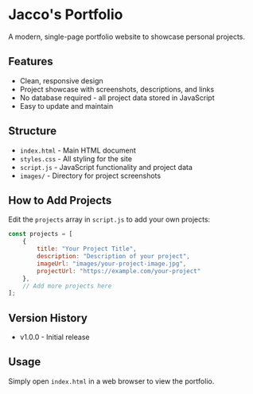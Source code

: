# Jacco's Portfolio

A modern, single-page portfolio website to showcase personal projects.

## Features

- Clean, responsive design
- Project showcase with screenshots, descriptions, and links
- No database required - all project data stored in JavaScript
- Easy to update and maintain

## Structure

- `index.html` - Main HTML document
- `styles.css` - All styling for the site
- `script.js` - JavaScript functionality and project data
- `images/` - Directory for project screenshots

## How to Add Projects

Edit the `projects` array in `script.js` to add your own projects:

```javascript
const projects = [
    {
        title: "Your Project Title",
        description: "Description of your project",
        imageUrl: "images/your-project-image.jpg",
        projectUrl: "https://example.com/your-project"
    },
    // Add more projects here
];
```

## Version History

- v1.0.0 - Initial release

## Usage

Simply open `index.html` in a web browser to view the portfolio.
